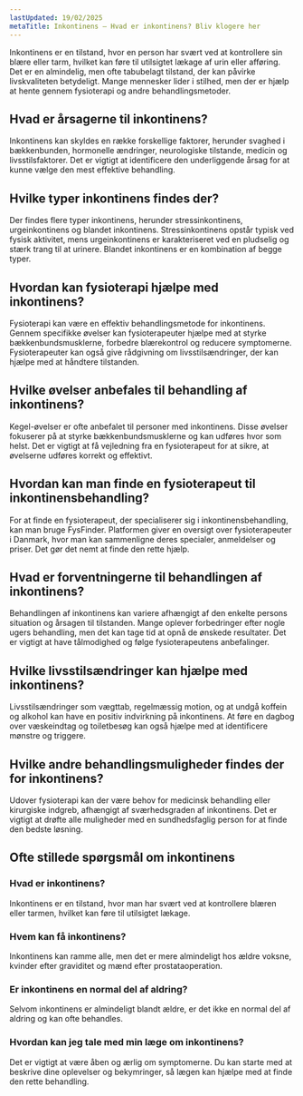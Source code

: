 ```yaml
---
lastUpdated: 19/02/2025
metaTitle: Inkontinens – Hvad er inkontinens? Bliv klogere her
---
```


Inkontinens er en tilstand, hvor en person har svært ved at kontrollere sin blære eller tarm, hvilket kan føre til utilsigtet lækage af urin eller afføring. Det er en almindelig, men ofte tabubelagt tilstand, der kan påvirke livskvaliteten betydeligt. Mange mennesker lider i stilhed, men der er hjælp at hente gennem fysioterapi og andre behandlingsmetoder.

## Hvad er årsagerne til inkontinens?

Inkontinens kan skyldes en række forskellige faktorer, herunder svaghed i bækkenbunden, hormonelle ændringer, neurologiske tilstande, medicin og livsstilsfaktorer. Det er vigtigt at identificere den underliggende årsag for at kunne vælge den mest effektive behandling.

## Hvilke typer inkontinens findes der?

Der findes flere typer inkontinens, herunder stressinkontinens, urgeinkontinens og blandet inkontinens. Stressinkontinens opstår typisk ved fysisk aktivitet, mens urgeinkontinens er karakteriseret ved en pludselig og stærk trang til at urinere. Blandet inkontinens er en kombination af begge typer.

## Hvordan kan fysioterapi hjælpe med inkontinens?

Fysioterapi kan være en effektiv behandlingsmetode for inkontinens. Gennem specifikke øvelser kan fysioterapeuter hjælpe med at styrke bækkenbundsmusklerne, forbedre blærekontrol og reducere symptomerne. Fysioterapeuter kan også give rådgivning om livsstilsændringer, der kan hjælpe med at håndtere tilstanden.

## Hvilke øvelser anbefales til behandling af inkontinens?

Kegel-øvelser er ofte anbefalet til personer med inkontinens. Disse øvelser fokuserer på at styrke bækkenbundsmusklerne og kan udføres hvor som helst. Det er vigtigt at få vejledning fra en fysioterapeut for at sikre, at øvelserne udføres korrekt og effektivt.

## Hvordan kan man finde en fysioterapeut til inkontinensbehandling?

For at finde en fysioterapeut, der specialiserer sig i inkontinensbehandling, kan man bruge FysFinder. Platformen giver en oversigt over fysioterapeuter i Danmark, hvor man kan sammenligne deres specialer, anmeldelser og priser. Det gør det nemt at finde den rette hjælp.

## Hvad er forventningerne til behandlingen af inkontinens?

Behandlingen af inkontinens kan variere afhængigt af den enkelte persons situation og årsagen til tilstanden. Mange oplever forbedringer efter nogle ugers behandling, men det kan tage tid at opnå de ønskede resultater. Det er vigtigt at have tålmodighed og følge fysioterapeutens anbefalinger.

## Hvilke livsstilsændringer kan hjælpe med inkontinens?

Livsstilsændringer som vægttab, regelmæssig motion, og at undgå koffein og alkohol kan have en positiv indvirkning på inkontinens. At føre en dagbog over væskeindtag og toiletbesøg kan også hjælpe med at identificere mønstre og triggere.

## Hvilke andre behandlingsmuligheder findes der for inkontinens?

Udover fysioterapi kan der være behov for medicinsk behandling eller kirurgiske indgreb, afhængigt af sværhedsgraden af inkontinens. Det er vigtigt at drøfte alle muligheder med en sundhedsfaglig person for at finde den bedste løsning.

## Ofte stillede spørgsmål om inkontinens

### Hvad er inkontinens?

Inkontinens er en tilstand, hvor man har svært ved at kontrollere blæren eller tarmen, hvilket kan føre til utilsigtet lækage.

### Hvem kan få inkontinens?

Inkontinens kan ramme alle, men det er mere almindeligt hos ældre voksne, kvinder efter graviditet og mænd efter prostataoperation.

### Er inkontinens en normal del af aldring?

Selvom inkontinens er almindeligt blandt ældre, er det ikke en normal del af aldring og kan ofte behandles.

### Hvordan kan jeg tale med min læge om inkontinens?

Det er vigtigt at være åben og ærlig om symptomerne. Du kan starte med at beskrive dine oplevelser og bekymringer, så lægen kan hjælpe med at finde den rette behandling.
